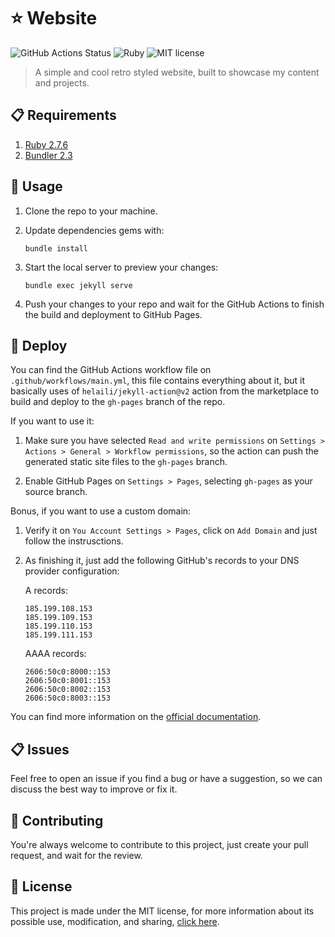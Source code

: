 
# ⭐ Website
![GitHub Actions Status](https://github.com/AmandaMartinsDev/website/actions/workflows/main.yml/badge.svg)
![Ruby](https://badgen.net/badge/icon/ruby?icon=ruby&label)
![MIT license](https://img.shields.io/github/license/AmandaMartinsDev/website)

> A simple and cool retro styled website, built to showcase my content and projects.

## 📋 Requirements

1. [Ruby 2.7.6](https://www.ruby-lang.org/)
3. [Bundler 2.3](https://bundler.io/)

## 🔎 Usage

1. Clone the repo to your machine.

3. Update dependencies gems with:

    ```console
    bundle install
    ```

3. Start the local server to preview your changes:

    ```console
    bundle exec jekyll serve
    ```

4. Push your changes to your repo and wait for the GitHub Actions to finish the build and deployment to GitHub Pages.

## 🚀 Deploy

You can find the GitHub Actions workflow file on `.github/workflows/main.yml`, this file contains everything about it, but it basically uses of `helaili/jekyll-action@v2` action from the marketplace to build and deploy to the `gh-pages` branch of the repo.

If you want to use it:

1. Make sure you have selected `Read and write permissions` on `Settings > Actions > General > Workflow permissions`, so the action can push the generated static site files to the `gh-pages` branch.

2. Enable GitHub Pages on `Settings > Pages`, selecting `gh-pages` as your source branch.

Bonus, if you want to use a custom domain:

1. Verify it on `You Account Settings > Pages`, click on `Add Domain` and just follow the instrusctions.

2. As finishing it, just add the following GitHub's records to your DNS provider configuration:

    A records:
    ```
    185.199.108.153
    185.199.109.153
    185.199.110.153
    185.199.111.153
    ```

    AAAA records:
    ```
    2606:50c0:8000::153
    2606:50c0:8001::153
    2606:50c0:8002::153
    2606:50c0:8003::153
    ```

You can find more information on the [official documentation](https://docs.github.com/en/pages/configuring-a-custom-domain-for-your-github-pages-site/managing-a-custom-domain-for-your-github-pages-site#about-custom-domain-configuration).

## 📋 Issues

Feel free to open an issue if you find a bug or have a suggestion, so we can discuss the best way to improve or fix it.

## 👋 Contributing

You're always welcome to contribute to this project, just create your pull request, and wait for the review.

## 📜 License

This project is made under the MIT license, for more information about its possible use, modification, and sharing, [click here](LICENSE).
